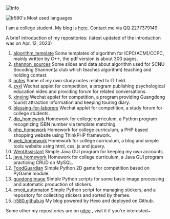 ![info](https://github-readme-stats.vercel.app/api?username=lr580&show_icons=true&theme=radical&hide=prs,contribs)

![lr580's Most used languages](https://github-readme-stats.vercel.app/api/top-langs?username=lr580&show_icons=true&count_private=true&theme=gotham&layout=compact)

I am a college student. My blog is [here](https://lr580.github.io/). Contact me via QQ 2277379149

A brief introduction of my repositories: (latest updated of the introduction was on Apr. 12, 2023)

1. [algorithm_template](https://github.com/lr580/algorithm_template) Some templates of algorithm for ICPC(ACM)/CCPC, mainly written by C++, the pdf version is about 300 pages.
2. [shannon_sources](https://github.com/lr580/shannon_sources) Some slides and data about algorithm used for SCNU Socoding Shannon(a club which teaches algorithm) teaching and holding contest. 
3. [notes](https://github.com/lr580/notes) Some of my own study notes related to IT field.
4. [zyxl](https://github.com/lr580/zyxl) Wechat applet for competition, a program publishing psychological education video and providing forum for related conversations.
5. [xinxing](https://github.com/lr580/xinxing) Wechat applet for competition, a program providing Guangdong tourist attraction information and keeping touring diary.
6. [blessing-for-laborers](https://github.com/lr580/blessing-for-laborers) Wechat applet for competition, a study forum for college students.
7. [dip_homework](https://github.com/lr580/dip_homework) Homework for college curriculum, a Python program recognizing ISBN number via template matching.
8. [php_homework](https://github.com/lr580/php_homework) Homework for college curriculum, a PHP based shopping website using ThinkPHP framework.
9. [web_homework](https://github.com/lr580/web_homework) Homework for college curriculum, a blog and simple tools website using html, css, js and jquery.
10. [WentAssistant](https://github.com/lr580/WentAssistant) Simple Java GUI program for keeping my own accounts.
11. [java_homework](https://github.com/lr580/java_homework) Homework for college curriculum, a Java GUI program practicing CRUD on MySQL.
12. [FoodGuardian](https://github.com/lr580/FoodGuardian) Simple Python 2D game for competition based on PyGame module.
13. [guodongImage](https://github.com/lr580/guodongImage) Simple Python scripts for some basic image processing and automatic production of stickers.
14. [emoji_automaton](https://github.com/lr580/emoji_automaton) Simple Python script for managing stickers, and a repository for collecting stickers and sorted by themes.
15. [lr580.github.io](https://github.com/lr580/lr580.github.io) My blog powered by Hexo and deployed on Github.

Some other my repositories are on [gitee](https://gitee.com/lr580) , visit it if you're interested~




